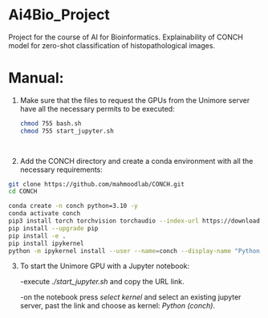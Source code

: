  # Ai4Bio_Project

Project for the course of AI for Bioinformatics.
Explainability of CONCH model for zero-shot classification of histopathological images.

# Manual:

  1. Make sure that the files to request the GPUs from the Unimore server have all the necessary permits to be executed:
     ```bash
     chmod 755 bash.sh
     chmod 755 start_jupyter.sh
     
 
  2. Add the CONCH directory and create a conda environment with all the necessary requirements:
    
```bash
git clone https://github.com/mahmoodlab/CONCH.git
cd CONCH
```

```bash
conda create -n conch python=3.10 -y
conda activate conch
pip3 install torch torchvision torchaudio --index-url https://download.pytorch.org/whl/cu118
pip install --upgrade pip
pip install -e .
pip install ipykernel
python -m ipykernel install --user --name=conch --display-name "Python (conch)"
```


 3. To start the Unimore GPU with a Jupyter notebook:
     
     -execute *./start_jupyter.sh* and copy the URL link.
    
     -on the notebook press *select kernel* and select an existing jupyter server, past the link and choose as kernel: *Python (conch)*. 

